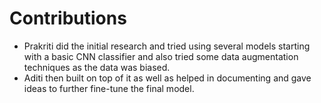 # Contributions
  - Prakriti did the initial research and tried using several models starting with a basic CNN classifier and also tried some data augmentation techniques as the data was biased. 
  - Aditi then built on top of it as well as helped in documenting and gave ideas to further fine-tune the final model.
